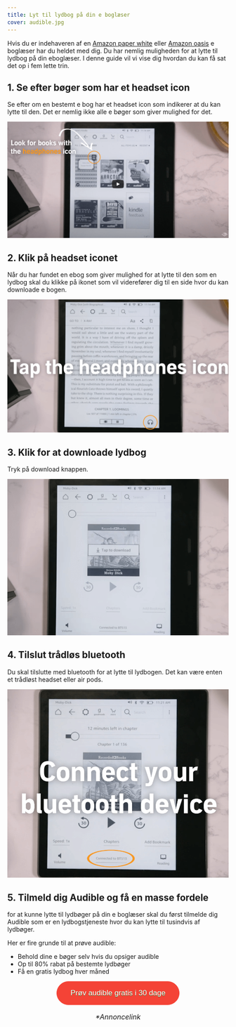 ```yaml
---
title: Lyt til lydbog på din e boglæser
cover: audible.jpg
---
```


Hvis du er indehaveren af en <a href="https://bedsteeboglaeser.dk/bedste-eboglæser" target="_blank">Amazon paper white</a> eller <a href="https://bedsteeboglaeser.dk/bedste-eboglæser" target="_blank">Amazon oasis</a> e boglæser har du heldet med dig. Du har nemlig muligheden for at lytte til lydbog på din eboglæser. I denne guide vil vi vise dig hvordan du kan få sat det op i fem lette trin.

## 1. Se efter bøger som har et headset icon

Se efter om en bestemt e bog har et headset icon som indikerer at du kan lytte til den. Det er nemlig ikke alle e bøger som giver mulighed for det.

![headseticon](./step-1.png)

## 2. Klik på headset iconet

Når du har fundet en ebog som giver mulighed for at lytte til den som en lydbog skal du klikke på ikonet som vil viderefører dig til en side hvor du kan downloade e bogen.

![headset](./step-2.png)

## 3. Klik for at downloade lydbog

Tryk på download knappen.

![download-lydbog](./step-3.png)

## 4. Tilslut trådløs bluetooth

Du skal tilslutte med bluetooth for at lytte til lydbogen. Det kan være enten et trådløst headset eller air pods.

![tilslut-bluetooth](./step-4.png)

## 5. Tilmeld dig Audible og få en masse fordele

for at kunne lytte til lydbøger på din e boglæser skal du først tilmelde dig Audible som er en lydbogstjeneste hvor du kan lytte til tusindvis af lydbøger.

Her er fire grunde til at prøve audible:

- Behold dine e bøger selv hvis du opsiger audible
- Op til 80% rabat på bestemte lydbøger
- Få en gratis lydbog hver måned

<div style="text-align: center">
<a href="https://www.amazon.co.uk/hz/audible/mlp?_encoding=UTF8&tag=serier-20" target="_blank"  style="background-color:#f44336; 
	border-radius:28px;
	border:1px solid #f44336;
	display:inline-block;
	cursor:pointer;
	color:#ffffff;
	font-family:Arial;
	font-size:17px;
	padding:16px 31px;
	text-decoration:none;
	text-shadow:0px 1px 0px #2f6627;" >Prøv audible gratis i 30 dage</a><br><br>
	<span style="font-style: italic; font-size: 16px; margin-top: 5px;">*Annoncelink</span>
</div>
